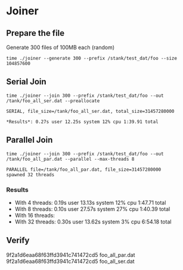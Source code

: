 # Joiner

## Prepare the file

Generate 300 files of 100MB each (random)

```shell
time ./joiner --generate 300 --prefix /stank/test_dat/foo --size 104857600
```

## Serial Join

```shell
time ./joiner --join 300 --prefix /stank/test_dat/foo --out /tank/foo_all_ser.dat --preallocate

SERIAL, file_size=/tank/foo_all_ser.dat, total_size=31457280000

*Results*: 0.27s user 12.25s system 12% cpu 1:39.91 total
```

## Parallel Join

```shell
time ./joiner --join 300 --prefix /stank/test_dat/foo --out /tank/foo_all_par.dat --parallel --max-threads 8

PARALLEL file=/tank/foo_all_par.dat, file_size=31457280000
spawned 32 threads
```

### Results

- With 4 threads: 0.19s user 13.13s system 12% cpu 1:47.71 total
- With 8 threads: 0.10s user 27.57s system 27% cpu 1:40.39 total
- With 16 threads:
- With 32 threads: 0.30s user 13.62s system 3% cpu 6:54.18 total

## Verify

9f2a1d6eaa68f63ffd3941c741472cd5  foo_all_par.dat
9f2a1d6eaa68f63ffd3941c741472cd5  foo_all_ser.dat
